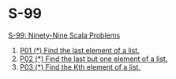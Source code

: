 # S-99

[S-99: Ninety-Nine Scala Problems](https://aperiodic.net/phil/scala/s-99/)


1. [P01 (*) Find the last element of a list.]()
2. [P02 (*) Find the last but one element of a list.]()
3. [P03 (*) Find the Kth element of a list.]()